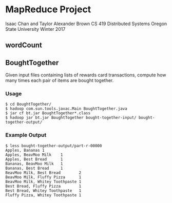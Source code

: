 # MapReduce Project

Isaac Chan and Taylor Alexander Brown
CS 419 Distributed Systems
Oregon State University
Winter 2017

## wordCount

## BoughtTogether

Given input files containing lists of rewards card transactions, compute how many times each pair of items are bought together.

### Usage

    $ cd BoughtTogether/
    $ hadoop com.sun.tools.javac.Main BoughtTogether.java
    $ jar cf bt.jar BoughtTogether*.class
    $ hadoop jar bt.jar BoughtTogether bought-together-input/ bought-together-output/

### Example Output

    $ less bought-together-output/part-r-00000
    Apples, Bananas 1
    Apples, BeavMoo Milk    1
    Apples, Best Bread      1
    Bananas, BeavMoo Milk   1
    Bananas, Best Bread     1
    BeavMoo Milk, Best Bread        2
    BeavMoo Milk, Fluffy Pizza      1
    BeavMoo Milk, Whitey Toothpaste 1
    Best Bread, Fluffy Pizza        1
    Best Bread, Whitey Toothpaste   1
    Fluffy Pizza, Whitey Toothpaste 1
